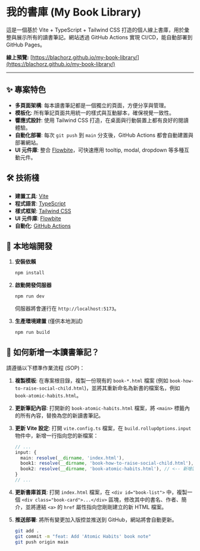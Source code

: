 # 我的書庫 (My Book Library)

這是一個基於 Vite + TypeScript + Tailwind CSS 打造的個人線上書庫，用於彙整與展示所有的讀書筆記。網站透過 GitHub Actions 實現 CI/CD，能自動部署到 GitHub Pages。

**線上預覽:** [https://blachorz.github.io/my-book-library/](https://blachorz.github.io/my-book-library/)

---

## ✨ 專案特色

*   **多頁面架構**: 每本讀書筆記都是一個獨立的頁面，方便分享與管理。
*   **模板化**: 所有筆記頁面共用統一的樣式與互動腳本，確保視覺一致性。
*   **響應式設計**: 使用 Tailwind CSS 打造，在桌面與行動裝置上都有良好的閱讀體驗。
*   **自動化部署**: 每次 `git push` 到 `main` 分支後，GitHub Actions 都會自動建置與部署網站。
*   **UI 元件庫**: 整合 [Flowbite](https://flowbite.com/)，可快速應用 tooltip, modal, dropdown 等多種互動元件。

## 🛠️ 技術棧

*   **建置工具**: [Vite](https://vitejs.dev/)
*   **程式語言**: [TypeScript](https://www.typescriptlang.org/)
*   **樣式框架**: [Tailwind CSS](https://tailwindcss.com/)
*   **UI 元件庫**: [Flowbite](https://flowbite.com/)
*   **自動化**: [GitHub Actions](https://github.com/features/actions)

## 🚀 本地端開發

1.  **安裝依賴**
    ```bash
    npm install
    ```

2.  **啟動開發伺服器**
    ```bash
    npm run dev
    ```
    伺服器將會運行在 `http://localhost:5173`。

3.  **生產環境建置** (僅供本地測試)
    ```bash
    npm run build
    ```

## 📖 如何新增一本讀書筆記？

請遵循以下標準作業流程 (SOP)：

1.  **複製模板**:
    在專案根目錄，複製一份現有的 `book-*.html` 檔案 (例如 `book-how-to-raise-social-child.html`)，並將其重新命名為新書的檔案名，例如 `book-atomic-habits.html`。

2.  **更新筆記內容**:
    打開新的 `book-atomic-habits.html` 檔案，將 `<main>` 標籤內的所有內容，替換為您的新讀書筆記。

3.  **更新 Vite 設定**:
    打開 `vite.config.ts` 檔案，在 `build.rollupOptions.input` 物件中，新增一行指向您的新檔案：
    ```ts
    // ...
    input: {
      main: resolve(__dirname, 'index.html'),
      book1: resolve(__dirname, 'book-how-to-raise-social-child.html'),
      book2: resolve(__dirname, 'book-atomic-habits.html'), // <-- 新增這一行
    }
    // ...
    ```

4.  **更新書庫首頁**:
    打開 `index.html` 檔案，在 `<div id="book-list">` 中，複製一個 `<div class="book-card">...</div>` 區塊，修改其中的書名、作者、簡介，並將連結 `<a>` 的 `href` 屬性指向您剛剛建立的新 HTML 檔案。

5.  **推送部署**:
    將所有變更加入版控並推送到 GitHub，網站將會自動更新。
    ```bash
    git add .
    git commit -m "feat: Add 'Atomic Habits' book note"
    git push origin main
    ```
